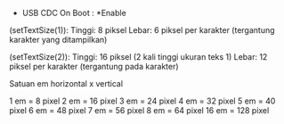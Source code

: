 - USB CDC On Boot : *Enable

(setTextSize(1)):
Tinggi: 8 piksel
Lebar: 6 piksel per karakter (tergantung karakter yang ditampilkan)

(setTextSize(2)):
Tinggi: 16 piksel (2 kali tinggi ukuran teks 1)
Lebar: 12 piksel per karakter (tergantung pada karakter)

Satuan em
horizontal x vertical

1 em = 8 pixel
2 em = 16 pixel
3 em = 24 pixel
4 em  = 32 pixel
5 em = 40 pixel
6 em = 48 pixel
7 em = 56 pixel
8 em = 64 pixel
16 em = 128 pixel
